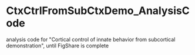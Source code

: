# CtxCtrlFromSubCtxDemo_AnalysisCode
analysis code for "Cortical control of innate behavior from subcortical demonstration", until FigShare is complete
